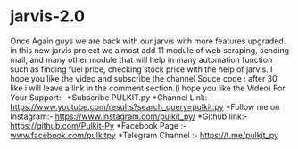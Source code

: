 # jarvis-2.0
Once Again guys we are back with our jarvis with more features upgraded.  in this new jarvis project we almost add 11 module of web scraping, sending mail, and many other module that will help in many automation function such as finding fuel price, checking stock price with the help of jarvis. I hope you like the video and subscribe the channel   Souce code : after  30 like i will leave a link in the comment section.(i hope you like the Video)  For Your Support:-  *Subscribe  PULKIT.py   *Channel Link:- https://www.youtube.com/results?search_query=pulkit.py  *Follow me on Instagram:- https://www.instagram.com/pulkit_py/  *Github link:- https://github.com/Pulkit-Py  *Facebook Page :- www.facebook.com/pulkitpy  *Telegram Channel :- https://t.me/pulkit_py
